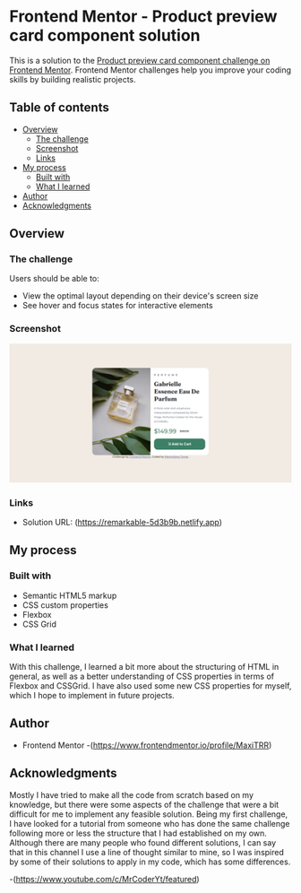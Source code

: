 # Frontend Mentor - Product preview card component solution

This is a solution to the [Product preview card component challenge on Frontend Mentor](https://www.frontendmentor.io/challenges/product-preview-card-component-GO7UmttRfa). Frontend Mentor challenges help you improve your coding skills by building realistic projects. 

## Table of contents

- [Overview](#overview)
  - [The challenge](#the-challenge)
  - [Screenshot](#screenshot)
  - [Links](#links)
- [My process](#my-process)
  - [Built with](#built-with)
  - [What I learned](#what-i-learned)
- [Author](#author)
- [Acknowledgments](#acknowledgments)

## Overview

### The challenge

Users should be able to:

- View the optimal layout depending on their device's screen size
- See hover and focus states for interactive elements

### Screenshot

![](images/ScreenShot.png)

### Links

- Solution URL: (https://remarkable-5d3b9b.netlify.app)


## My process

### Built with

- Semantic HTML5 markup
- CSS custom properties
- Flexbox
- CSS Grid

### What I learned

With this challenge, I learned a bit more about the structuring of HTML in general, as well as a better understanding of CSS properties in terms of Flexbox and CSSGrid. I have also used some new CSS properties for myself, which I hope to implement in future projects.

## Author

- Frontend Mentor -(https://www.frontendmentor.io/profile/MaxiTRR)

## Acknowledgments

Mostly I have tried to make all the code from scratch based on my knowledge, but there were some aspects of the challenge that were a bit difficult for me to implement any feasible solution. Being my first challenge, I have looked for a tutorial from someone who has done the same challenge following more or less the structure that I had established on my own. Although there are many people who found different solutions, I can say that in this channel I use a line of thought similar to mine, so I was inspired by some of their solutions to apply in my code, which has some differences.


-(https://www.youtube.com/c/MrCoderYt/featured)
